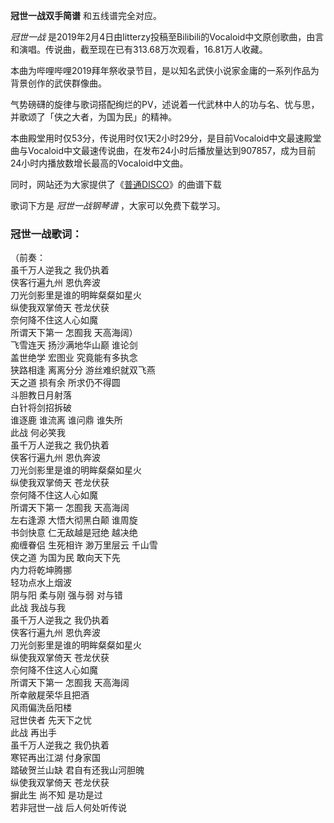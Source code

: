 

**冠世一战双手简谱** 和五线谱完全对应。

_冠世一战_
是2019年2月4日由litterzy投稿至Bilibili的Vocaloid中文原创歌曲，由言和演唱。传说曲，截至现在已有313.68万次观看，16.81万人收藏。

本曲为哔哩哔哩2019拜年祭收录节目，是以知名武侠小说家金庸的一系列作品为背景创作的武侠群像曲。

气势磅礴的旋律与歌词搭配绚烂的PV，述说着一代武林中人的功与名、忧与思，并歌颂了「侠之大者，为国为民」的精神。

本曲殿堂用时仅53分，传说用时仅1天2小时29分，是目前Vocaloid中文最速殿堂曲与Vocaloid中文最速传说曲，在发布24小时后播放量达到907857，成为目前24小时内播放数增长最高的Vocaloid中文曲。

同时，网站还为大家提供了《[普通DISCO](Music-6301-普通DISCO-洛天依-言和.html "普通DISCO")》的曲谱下载

歌词下方是 _冠世一战钢琴谱_ ，大家可以免费下载学习。

### 冠世一战歌词：

（前奏：  
虽千万人逆我之 我仍执着  
侠客行遍九州 恩仇奔波  
刀光剑影里是谁的明眸粲粲如星火  
纵使我双掌倚天 苍龙伏获  
奈何降不住这人心如魔  
所谓天下第一 怎囿我 天高海阔）  
飞雪连天 扬沙满地华山巅 谁论剑  
盖世绝学 宏图业 究竟能有多执念  
狭路相逢 离离分分 游丝难织就双飞燕  
天之道 损有余 所求仍不得圆  
斗胆教日月射落  
白针将剑招拆破  
谁逐鹿 谁流离 谁问鼎 谁失所  
此战 何必笑我  
虽千万人逆我之 我仍执着  
侠客行遍九州 恩仇奔波  
刀光剑影里是谁的明眸粲粲如星火  
纵使我双掌倚天 苍龙伏获  
奈何降不住这人心如魔  
所谓天下第一 怎囿我 天高海阔  
左右逢源 大悟大彻黑白颠 谁周旋  
书剑快意 仁无敌越是冠绝 越决绝  
痴缠眷侣 生死相许 渺万里层云 千山雪  
侠之道 为国为民 敢向天下先  
内力将乾坤腾挪  
轻功点水上烟波  
阴与阳 柔与刚 强与弱 对与错  
此战 我战与我  
虽千万人逆我之 我仍执着  
侠客行遍九州 恩仇奔波  
刀光剑影里是谁的明眸粲粲如星火  
纵使我双掌倚天 苍龙伏获  
奈何降不住这人心如魔  
所谓天下第一 怎囿我 天高海阔  
所幸敝屣荣华且把酒  
风雨偏洗岳阳楼  
冠世侠者 先天下之忧  
此战 再出手  
虽千万人逆我之 我仍执着  
寒铓再出江湖 付身家国  
踏破贺兰山缺 君自有还我山河胆魄  
纵使我双掌倚天 苍龙伏获  
摒此生 尚不知 是功是过  
若非冠世一战 后人何处听传说

